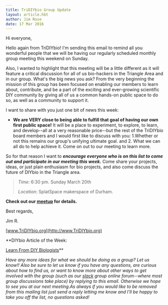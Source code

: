 ```yaml
---
title: TriDIYbio Group Update
layout: article.hbt
author: Jim Rose
date: 17 Mar 2016
---
```

Hi everyone,

Hello again from TriDIYbio! I'm sending this email to remind all you wonderful people that we will be having our regularly scheduled monthly group meeting this weekend on Sunday.

Also, I wanted to highlight that this meeting will be a little different as it will feature a critical discussion for all of us bio-hackers in the Triangle Area and in our group. What's the big news you ask? From the very beginning the mission of this group has been focused on enabling our members to learn about, contribute, and be a part of the exciting and ever-growing scientific DIY community by giving all of us a common hands-on public space to do so, as well as a community to support it.

I want to share with you just one bit of news this week:

* **We are VERY close to being able to fulfill that goal of having our own first public space!** It will be a place to experiment, to explore, to learn, and develop--all at a very reasonable price--but the rest of the TriDIYbio board members and I would first like to discuss with you: 1.Whether or not this remains our group's unifying ultimate goal. and 2. What we can all do to help achieve it. Come on out to our meeting to learn more.

So for that reason I want to **_encourage everyone who is on this list to come out and participate in our meeting this week._** Come share your projects, ideas, or just plain enthusiasm for bio projects, and also come discuss the future of DIYbio in the Triangle area.

> _Time_: 6:30 pm. Sunday March 20th
>
> _Location_: SplatSpace makerspace of Durham.

**Check out our [meetup](http://www.meetup.com/The-Research-Triangle-BioCoders/events/229241303/) for details.**

Best regards,

Jim R.

[www.TriDIYbio.org](http://www.TriDIYbio.org)

**DIYbio Article of the Week:

[Learn From DIY Biologists](http://www.nature.com/news/governance-learn-from-diy-biologists-1.19507)**

_Have any more ideas for what we should be doing as a group? Let us know!! Also be sure to let us know if you have any questions, are curious about how to find us, or want to know more about other ways to get involved with the group (such as our [slack](https://slack.com/) group online forum--where most group discussions take place) by replying to this email. Otherwise we hope to see you at our next meeting.As always if you would like to be removed from this mailing list just send a reply letting me know and I'll be happy to take you off the list, no questions asked!_
